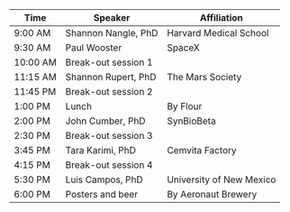 | Time        | Speaker             | Affiliation
|-------------|---------------------|--------------------------|
| 9:00 AM      | Shannon Nangle, PhD | Harvard Medical School   |
| 9:30 AM      | Paul Wooster        | SpaceX                   |
| 10:00 AM | Break-out session 1 |                          |
| 11:15 AM | Shannon Rupert, PhD | The Mars Society         |
| 11:45 PM | Break-out session 2 |                          |
| 1:00 PM  | Lunch               | By Flour                 |
| 2:00 PM  | John Cumber, PhD    | SynBioBeta               |
| 2:30 PM  | Break-out session 3 |                          |
| 3:45 PM  | Tara Karimi, PhD    | Cemvita Factory        |
| 4:15 PM  | Break-out session 4 |                          |
| 5:30 PM  | Luis Campos, PhD    | University of New Mexico |
| 6:00 PM  | Posters and beer    | By Aeronaut Brewery      |

